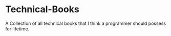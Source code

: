 # Technical-Books
A Collection of all technical books that I think a programmer should possess for lifetime.
